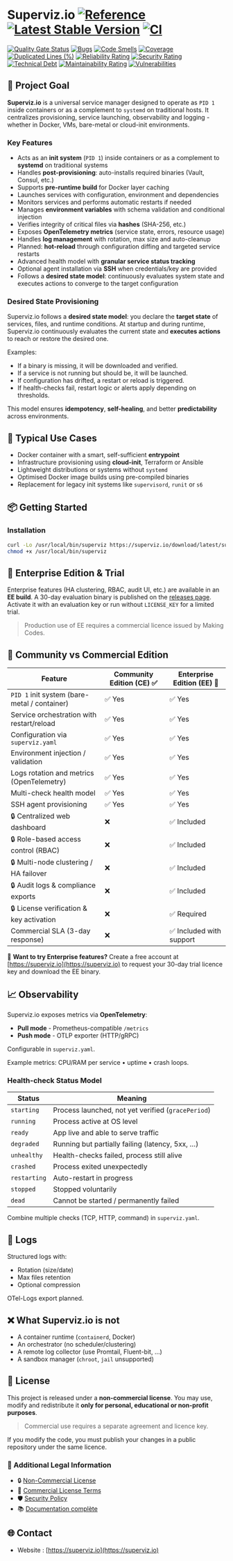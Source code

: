 # Superviz.io [![Reference](https://pkg.go.dev/badge/github.com/kodflow/superviz.io.svg)](https://pkg.go.dev/github.com/kodflow/superviz.io) [![Latest Stable Version](https://img.shields.io/github/v/tag/kodflow/superviz.io?label=version)](https://github.com/kodflow/superviz.io/releases/latest) [![CI](https://img.shields.io/github/actions/workflow/status/kodflow/superviz.io/ci.yml?label=CI)](https://github.com/kodflow/superviz.io/actions/workflows/ci.yml)

[![Quality Gate Status](https://sonarcloud.io/api/project_badges/measure?project=kodflow_superviz.io&metric=alert_status)](https://sonarcloud.io/summary/new_code?id=kodflow_superviz.io)
[![Bugs](https://sonarcloud.io/api/project_badges/measure?project=kodflow_superviz.io&metric=bugs)](https://sonarcloud.io/summary/new_code?id=kodflow_superviz.io)
[![Code Smells](https://sonarcloud.io/api/project_badges/measure?project=kodflow_superviz.io&metric=code_smells)](https://sonarcloud.io/summary/new_code?id=kodflow_superviz.io)
[![Coverage](https://sonarcloud.io/api/project_badges/measure?project=kodflow_superviz.io&metric=coverage)](https://sonarcloud.io/summary/new_code?id=kodflow_superviz.io)
[![Duplicated Lines (%)](https://sonarcloud.io/api/project_badges/measure?project=kodflow_superviz.io&metric=duplicated_lines_density)](https://sonarcloud.io/summary/new_code?id=kodflow_superviz.io)
[![Reliability Rating](https://sonarcloud.io/api/project_badges/measure?project=kodflow_superviz.io&metric=reliability_rating)](https://sonarcloud.io/summary/new_code?id=kodflow_superviz.io)
[![Security Rating](https://sonarcloud.io/api/project_badges/measure?project=kodflow_superviz.io&metric=security_rating)](https://sonarcloud.io/summary/new_code?id=kodflow_superviz.io)
[![Technical Debt](https://sonarcloud.io/api/project_badges/measure?project=kodflow_superviz.io&metric=sqale_index)](https://sonarcloud.io/summary/new_code?id=kodflow_superviz.io)
[![Maintainability Rating](https://sonarcloud.io/api/project_badges/measure?project=kodflow_superviz.io&metric=sqale_rating)](https://sonarcloud.io/summary/new_code?id=kodflow_superviz.io)
[![Vulnerabilities](https://sonarcloud.io/api/project_badges/measure?project=kodflow_superviz.io&metric=vulnerabilities)](https://sonarcloud.io/summary/new_code?id=kodflow_superviz.io)


## 🧠 Project Goal

**Superviz.io** is a universal service manager designed to operate as `PID 1` inside containers or as a complement to `systemd` on traditional hosts. It centralizes provisioning, service launching, observability and logging - whether in Docker, VMs, bare-metal or cloud-init environments.

### Key Features

* Acts as an **init system** (`PID 1`) inside containers or as a complement to **systemd** on traditional systems
* Handles **post-provisioning**: auto-installs required binaries (Vault, Consul, etc.)
* Supports **pre-runtime build** for Docker layer caching
* Launches services with configuration, environment and dependencies
* Monitors services and performs automatic restarts if needed
* Manages **environment variables** with schema validation and conditional injection
* Verifies integrity of critical files via **hashes** (SHA-256, etc.)
* Exposes **OpenTelemetry metrics** (service state, errors, resource usage)
* Handles **log management** with rotation, max size and auto-cleanup
* Planned: **hot-reload** through configuration diffing and targeted service restarts
* Advanced health model with **granular service status tracking**
* Optional agent installation via **SSH** when credentials/key are provided
* Follows a **desired state model**: continuously evaluates system state and executes actions to converge to the target configuration

### Desired State Provisioning

Superviz.io follows a **desired state model**: you declare the **target state** of services, files, and runtime conditions. At startup and during runtime, Superviz.io continuously evaluates the current state and **executes actions** to reach or restore the desired one.

Examples:

* If a binary is missing, it will be downloaded and verified.
* If a service is not running but should be, it will be launched.
* If configuration has drifted, a restart or reload is triggered.
* If health-checks fail, restart logic or alerts apply depending on thresholds.

This model ensures **idempotency**, **self-healing**, and better **predictability** across environments.

## 🚠 Typical Use Cases

* Docker container with a smart, self-sufficient **entrypoint**
* Infrastructure provisioning using **cloud-init**, Terraform or Ansible
* Lightweight distributions or systems without `systemd`
* Optimised Docker image builds using pre-compiled binaries
* Replacement for legacy init systems like `supervisord`, `runit` or `s6`

## 📦 Getting Started

### Installation

```bash
curl -Lo /usr/local/bin/superviz https://superviz.io/download/latest/superviz-linux-amd64
chmod +x /usr/local/bin/superviz
```

## 💼 Enterprise Edition & Trial

Enterprise features (HA clustering, RBAC, audit UI, etc.) are available in an **EE build**.
A 30-day evaluation binary is published on the [releases page](https://github.com/kodflow/superviz.io/releases).
Activate it with an evaluation key or run without `LICENSE_KEY` for a limited trial.

> Production use of EE requires a commercial licence issued by Making Codes.

## 🥉 Community vs Commercial Edition

| Feature                                      | Community Edition (CE) ✅ | Enterprise Edition (EE) 💼 |
| -------------------------------------------- | ------------------------ | -------------------------- |
| `PID 1` init system (bare-metal / container) | ✅ Yes                    | ✅ Yes                      |
| Service orchestration with restart/reload    | ✅ Yes                    | ✅ Yes                      |
| Configuration via `superviz.yaml`            | ✅ Yes                    | ✅ Yes                      |
| Environment injection / validation           | ✅ Yes                    | ✅ Yes                      |
| Logs rotation and metrics (OpenTelemetry)    | ✅ Yes                    | ✅ Yes                      |
| Multi-check health model                     | ✅ Yes                    | ✅ Yes                      |
| SSH agent provisioning                       | ✅ Yes                    | ✅ Yes                      |
| 🔒 Centralized web dashboard                 | ❌                        | ✅ Included                 |
| 🔒 Role-based access control (RBAC)          | ❌                        | ✅ Included                 |
| 🔒 Multi-node clustering / HA failover       | ❌                        | ✅ Included                 |
| 🔒 Audit logs & compliance exports           | ❌                        | ✅ Included                 |
| 🔒 License verification & key activation     | ❌                        | ✅ Required                 |
| Commercial SLA (3-day response)              | ❌                        | ✅ Included with support    |

📝 **Want to try Enterprise features?** Create a free account at [https://superviz.io](https://superviz.io) to request your 30-day trial licence key and download the EE binary.

## 📈 Observability

Superviz.io exposes metrics via **OpenTelemetry**:

* **Pull mode** - Prometheus-compatible `/metrics`
* **Push mode** - OTLP exporter (HTTP/gRPC)

Configurable in `superviz.yaml`.

Example metrics: CPU/RAM per service • uptime • crash loops.

### Health-check Status Model

| Status       | Meaning                                            |
| ------------ | -------------------------------------------------- |
| `starting`   | Process launched, not yet verified (`gracePeriod`) |
| `running`    | Process active at OS level                         |
| `ready`      | App live and able to serve traffic                 |
| `degraded`   | Running but partially failing (latency, 5xx, …)    |
| `unhealthy`  | Health-checks failed, process still alive          |
| `crashed`    | Process exited unexpectedly                        |
| `restarting` | Auto-restart in progress                           |
| `stopped`    | Stopped voluntarily                                |
| `dead`       | Cannot be started / permanently failed             |

Combine multiple checks (TCP, HTTP, command) in `superviz.yaml`.

## 📝 Logs

Structured logs with:

* Rotation (size/date)
* Max files retention
* Optional compression

OTel-Logs export planned.

## ❌ What Superviz.io **is not**

* A container runtime (`containerd`, Docker)
* An orchestrator (no scheduler/clustering)
* A remote log collector (use Promtail, Fluent-bit, …)
* A sandbox manager (`chroot`, `jail` unsupported)

## 📜 License

This project is released under a **non-commercial license**. You may use, modify and redistribute it **only for personal, educational or non-profit purposes**.

> Commercial use requires a separate agreement and licence key.

If you modify the code, you must publish your changes in a public repository under the same licence.

### 🧾 Additional Legal Information

* 🔒 [Non-Commercial License](./LICENSE.md)
* 💼 [Commercial License Terms](./COMMERCIAL-LICENSE.md)
* 🛡️ [Security Policy](./SECURITY.md)
* 📚 [Documentation complète](https://superviz.io/docs)

## 🌐 Contact

* Website : [https://superviz.io](https://superviz.io)